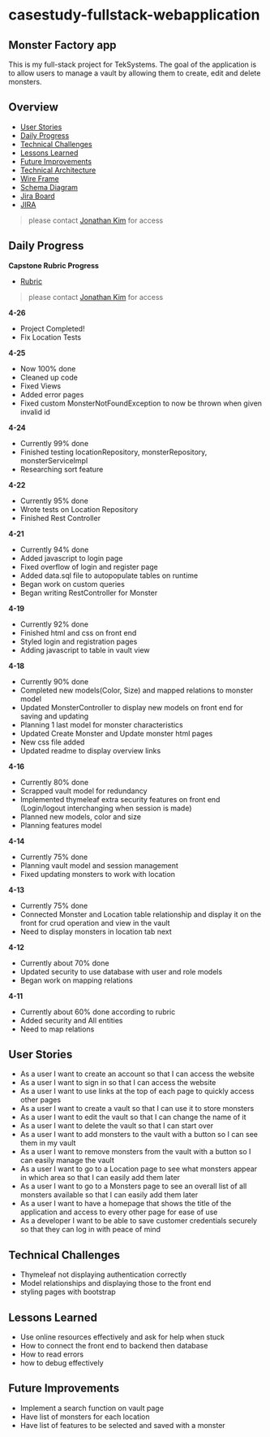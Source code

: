# casestudy-fullstack-webapplication
## Monster Factory app
This is my full-stack project for TekSystems.
The goal of the application is to allow users to manage a vault by allowing them to create, edit and delete monsters.
## Overview
 - [User Stories](#User-Stories)
 - [Daily Progress](#Daily-Progress)
 - [Technical Challenges](#Technical-Challenges)
 - [Lessons Learned](#Lessons-Learned)
 - [Future Improvements](#Future-Improvements)
 - [Technical Architecture](https://github.com/HelloJon29/jonathan_kim_case_study/blob/main/technical_architecture.png)
 - [Wire Frame](https://github.com/HelloJon29/jonathan_kim_case_study/blob/main/Kim_Jonathan_Wireframe.pdf)
 - [Schema Diagram](https://github.com/HelloJon29/jonathan_kim_case_study/blob/main/schema.png)
 - [Jira Board](https://github.com/HelloJon29/jonathan_kim_case_study/blob/main/JiraBoard.jpg)
 - [JIRA](https://jonk.atlassian.net/jira/software/projects/KJC/boards/2/roadmap)
>please contact [Jonathan Kim](mailto:jonkim1996@gmail.com) for access

## Daily Progress
**Capstone Rubric Progress**
 - [Rubric](https://docs.google.com/document/d/14P9Cc5QgOHTBOVf0-nNVpRa-m2g-2U8wbDV35lYpU5o/edit)
>please contact [Jonathan Kim](mailto:jonkim1996@gmail.com) for access

**4-26**
 - Project Completed!
 - Fix Location Tests 

**4-25**
 - Now 100% done
 - Cleaned up code
 - Fixed Views
 - Added error pages
 - Fixed custom MonsterNotFoundException to now be thrown when given invalid id

**4-24**
 - Currently 99% done
 - Finished testing locationRepository, monsterRepository, monsterServiceImpl
 - Researching sort feature

**4-22**
 - Currently 95% done
 - Wrote tests on Location Repository 
 - Finished Rest Controller

**4-21**
 - Currently 94% done
 - Added javascript to login page
 - Fixed overflow of login and register page
 - Added data.sql file to autopopulate tables on runtime
 - Began work on custom queries
 - Began writing RestController for Monster


**4-19**
 - Currently 92% done
 - Finished html and css on front end
 - Styled login and registration pages
 - Adding javascript to table in vault view


**4-18**
 - Currently 90% done
 - Completed new models(Color, Size) and mapped relations to monster model
 - Updated MonsterController to display new models on front end for saving and updating
 - Planning 1 last model for monster characteristics
 - Updated Create Monster and Update monster html pages
 - New css file added
 - Updated readme to display overview links

**4-16**
 - Currently 80% done
 - Scrapped vault model for redundancy
 - Implemented thymeleaf extra security features on front end (Login/logout interchanging when session is made)
 - Planned new models, color and size
 - Planning features model

**4-14**
 - Currently 75% done
 - Planning vault model and session management
 - Fixed updating monsters to work with location

**4-13**
 - Currently 75% done
 - Connected Monster and Location table relationship and display it on the front for crud operation and view in the vault
 - Need to display monsters in location tab next

**4-12**
 - Currently about 70% done
 - Updated security to use database with user and role models
 - Began work on mapping relations

**4-11**
 - Currently about 60% done according to rubric
 - Added security and All entities
 - Need to map relations
## User Stories
 - As a user I want to create an account so that I can access the website
 - As a user I want to sign in so that I can access the website
 - As a user I want to use links at the top of each page to quickly access other pages
 - As a user I want to create a vault so that I can use it to store monsters
 - As a user I want to edit the vault so that I can change the name of it
 - As a user I want to delete the vault so that I can start over
 - As a user I want to add monsters to the vault with a button so I can see them in my vault
 - As a user I want to remove monsters from the vault with a button so I can easily manage the vault
 - As a user I want to go to a Location page to see what monsters appear in which area so that I can easily add them later
 - As a user I want to go to a Monsters page to see an overall list of all monsters available so that I can easily add them later
 - As a user I want to have a homepage that shows the title of the application and access to every other page for ease of use
 - As a developer I want to be able to save customer credentials securely so that they can log in with peace of mind
## Technical Challenges
 - Thymeleaf not displaying authentication correctly
 - Model relationships and displaying those to the front end
 - styling pages with bootstrap
## Lessons Learned
 - Use online resources effectively and ask for help when stuck
 - How to connect the front end to backend then database
 - How to read errors
 - how to debug effectively
## Future Improvements
 - Implement a search function on vault page
 - Have list of monsters for each location
 - Have list of features to be selected and saved with a monster

